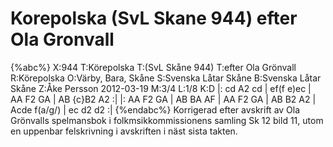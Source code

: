 # Korepolska (SvL Skane 944) efter Ola Gronvall

{%abc%}
X:944
T:Körepolska
T:(SvL Skåne 944)
T:efter Ola Grönvall
R:Körepolska
O:Värby, Bara, Skåne
S:Svenska Låtar Skåne
B:Svenska Låtar Skåne
Z:Åke Persson 2012-03-19
M:3/4
L:1/8
K:D
|: cd A2 cd | ef(f e)ec | AA F2 GA | AB {c}B2 A2  :|
|: AA F2 GA | AB BA AF | AA F2 GA | AB B2 A2 | Acde f(a/g/) | ec d2 d2 :|
{%endabc%}
Korrigerad efter avskrift av Ola Grönvalls spelmansbok
i folkmsikkommissionens samling Sk 12 bild 11, 
utom en uppenbar felskrivning i avskriften i näst sista takten.
